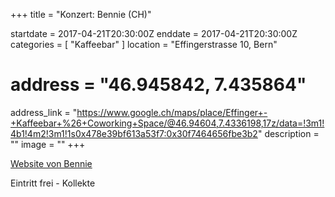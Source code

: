 +++
title = "Konzert: Bennie (CH)"

startdate = 2017-04-21T20:30:00Z
enddate = 2017-04-21T20:30:00Z
categories = [ "Kaffeebar" ]
location = "Effingerstrasse 10, Bern"
# address = "46.945842, 7.435864"
address_link = "https://www.google.ch/maps/place/Effinger+-+Kaffeebar+%26+Coworking+Space/@46.94604,7.4336198,17z/data=!3m1!4b1!4m2!3m1!1s0x478e39bf613a53f7:0x30f7464656fbe3b2"
description = ""
image = ""
+++

<a href="http://www.benniemusic.com" target="_blank">Website von Bennie</a>


Eintritt frei - Kollekte
